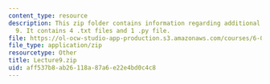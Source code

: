 ```yaml
---
content_type: resource
description: This zip folder contains information regarding additional files for lecture
  9. It contains 4 .txt files and 1 .py file.
file: https://ol-ocw-studio-app-production.s3.amazonaws.com/courses/6-0002-introduction-to-computational-thinking-and-data-science-fall-2016/aff537b8ab26118a87a6e22e4bd0c4c8_Lecture9.zip
file_type: application/zip
resourcetype: Other
title: Lecture9.zip
uid: aff537b8-ab26-118a-87a6-e22e4bd0c4c8
---
```

